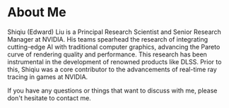 
# About Me

Shiqiu (Edward) Liu is a Principal Research Scientist and Senior Research Manager at NVIDIA. His teams spearhead the research of integrating cutting-edge AI with traditional computer graphics, advancing the Pareto curve of rendering quality and performance. This research has been instrumental in the development of renowned products like DLSS. Prior to this, Shiqiu was a core contributor to the advancements of real-time ray tracing in games at NVIDIA.

If you have any questions or things that want to discuss with me, please don't hesitate to contact me.
